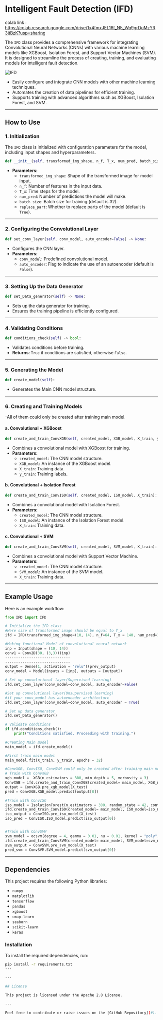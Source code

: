 
# Intelligent Fault Detection (IFD)
colab link : https://colab.research.google.com/drive/1x4fmxJEL18f_N5_Wq9grDuMzYR3jtBzK?usp=sharing

The `IFD` class provides a comprehensive framework for integrating Convolutional Neural Networks (CNNs) with various machine learning models like XGBoost, Isolation Forest, and Support Vector Machines (SVM). It is designed to streamline the process of creating, training, and evaluating models for intelligent fault detection.

![IFD](https://github.com/user-attachments/assets/4df35ac4-57f7-4f78-a681-b1913204b6ff)

- Easily configure and integrate CNN models with other machine learning techniques.
- Automates the creation of data pipelines for efficient training.
- Supports training with advanced algorithms such as XGBoost, Isolation Forest, and SVM.

---

## How to Use

### 1. Initialization
The `IFD` class is initialized with configuration parameters for the model, including input shapes and hyperparameters.

```python
def __init__(self, transformed_img_shape, n_f, T_x, num_pred, batch_size=32, replace_part=True) -> None:
```
- **Parameters**:
  - `transformed_img_shape`: Shape of the transformed image for model input.
  - `n_f`: Number of features in the input data.
  - `T_x`: Time steps for the model.
  - `num_pred`: Number of predictions the model will make.
  - `batch_size`: Batch size for training (default is 32).
  - `replace_part`: Whether to replace parts of the model (default is `True`).

---

### 2. Configuring the Convolutional Layer

```python
def set_conv_layer(self, conv_model, auto_encoder=False) -> None:
```
- Configures the CNN layer.
- **Parameters**:
  - `conv_model`: Predefined convolutional model.
  - `auto_encoder`: Flag to indicate the use of an autoencoder (default is `False`).

---

### 3. Setting Up the Data Generator

```python
def set_Data_generator(self) -> None:
```
- Sets up the data generator for training.
- Ensures the training pipeline is efficiently configured.

---

### 4. Validating Conditions

```python
def conditions_check(self) -> bool:
```
- Validates conditions before training.
- **Returns**: `True` if conditions are satisfied, otherwise `False`.

---

### 5. Generating the Model

```python
def create_model(self):
```
- Generates the Main CNN model structure.

---

### 6. Creating and Training Models
-All of them could only be created after training main model.

#### a. Convolutional + XGBoost

```python
def create_and_train_ConvXGB(self, created_model, XGB_model, X_train, y_train):
```
- Combines a convolutional model with XGBoost for training.
- **Parameters**:
  - `created_model`: The CNN model structure.
  - `XGB_model`: An instance of the XGBoost model.
  - `X_train`: Training data.
  - `y_train`: Training labels.

#### b. Convolutional + Isolation Forest

```python
def create_and_train_ConvISO(self, created_model, ISO_model, X_train):
```
- Combines a convolutional model with Isolation Forest.
- **Parameters**:
  - `created_model`: The CNN model structure.
  - `ISO_model`: An instance of the Isolation Forest model.
  - `X_train`: Training data.

#### c. Convolutional + SVM

```python
def create_and_train_ConvSVM(self, created_model, SVM_model, X_train):
```
- Combines a convolutional model with Support Vector Machine.
- **Parameters**:
  - `created_model`: The CNN model structure.
  - `SVM_model`: An instance of the SVM model.
  - `X_train`: Training data.

---


## Example Usage

Here is an example workflow:

```python
from IFD import IFD

# Initialize the IFD class
#Here size of transformed image should be equal to T_x
ifd = IFD(transformed_img_shape=(10, 14), n_f=64, T_x = 140, num_pred=1)

#Making functional Model of convolutional neural network
inp = Input(shape = (10, 14))
conv1 = Conv2D(30, (3,3))(inp)
------------------------------
------------------------------
output = Dense(1, activation = "relu")(prev_output)
conv_model = Model(inputs = [inp], outputs = [output])

# Set up convolutional layer(Supervised learning)
ifd.set_conv_layer(conv_model=conv_model, auto_encoder=False)

#Set up convolutional layer(Unsupervised learning)
#if your conv_model has autoencoder architecture
ifd.set_conv_layer(conv_model=conv_model, auto_encoder = True)

# Set up data generator
ifd.set_Data_generator()

# Validate conditions
if ifd.conditions_check():
    print("Conditions satisfied. Proceeding with training.")

#Creating Main model
main_model = ifd.create_model()

#First train main model
main_model.fit(X_train, y_train, epochs = 32)

#ConvXGB, ConvISO, ConvSVM could only be created after training main model
# Train with ConvXGB
xgb_model =  XGB(n_estimators = 300, min_depth = 5, verbosity = 3)
ConvXGB = ifd.create_and_train_ConvXGB(created_model= main_model, XGB_model=xgb_model, X_train=X_train, y_train=y_train)
output = ConvXGB.pre_xgb_model(X_test)
pred = ConvXGB.XGB_model.predict(output[0])

#Train with ConvISO
iso_model = IsolationForest(n_estimators = 300, random_state = 42, contamination = 0.5)
ifd.create_and_train_ConvISO(created_model= main_model, ISO_model=iso_model, X_train=X_train)
iso_output = ConvISO.pre_iso_model(X_test)
iso_pred = ConvISO.ISO_model.predict(iso_output[0])


#Train with ConvSVM
svm_model = ocsvm(degree = 4, gamma = 0.01, nu = 0.01, kernel = "poly", verbose = True)
ifd.create_and_train_ConvSVM(created_model= main_model, SVM_model=svm_model, X_train=X_train)
svm_output = ConvSVM.pre_svm_model(X_test)
pred_svm = ConvSVM.SVM_model.predict(svm_output[0])

```

---
## Dependencies

This project requires the following Python libraries:

- `numpy`
- `matplotlib`
- `tensorflow`
- `pandas`
- `xgboost`
- `umap-learn`
- `seaborn`
- `scikit-learn`
- `keras`

### Installation

To install the required dependencies, run:

```bash
pip install -r requirements.txt
---

---

## License

This project is licensed under the Apache 2.0 License.

---

Feel free to contribute or raise issues on the [GitHub Repository](#).
